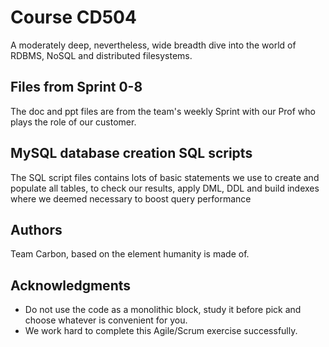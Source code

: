 # Course CD504

A moderately deep, nevertheless, wide breadth dive into the world of RDBMS, NoSQL and distributed filesystems. 

## Files from Sprint 0-8 

The doc and ppt files are from the team's weekly Sprint with our Prof who plays the role of our customer. 

## MySQL database creation SQL scripts

The SQL script files contains lots of basic statements we use to create and populate all tables, to check our results, apply DML, DDL and build indexes where we deemed necessary to boost query performance 

## Authors

Team Carbon, based on the element humanity is made of.

## Acknowledgments

* Do not use the code as a monolithic block, study it before pick and choose whatever is convenient for you. 
* We work hard to complete this Agile/Scrum exercise successfully.  
